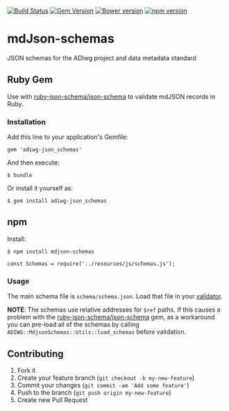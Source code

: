 [![Build Status](https://travis-ci.org/adiwg/mdJson-schemas.svg?branch=master)](https://travis-ci.org/adiwg/mdJson-schemas)
[![Gem Version](https://badge.fury.io/rb/adiwg-mdjson_schemas.svg)](http://badge.fury.io/rb/adiwg-mdjson_schemas)
[![Bower version](https://badge.fury.io/bo/mdjson-schemas.svg)](https://badge.fury.io/bo/mdjson-schemas)
[![npm version](https://badge.fury.io/js/mdjson-schemas.svg)](https://badge.fury.io/js/mdjson-schemas)

# mdJson-schemas

JSON schemas for the ADIwg project and data metadata standard

## Ruby Gem

Use with [ruby-json-schema/json-schema](https://github.com/ruby-json-schema/json-schema) to validate mdJSON records in Ruby.

### Installation

Add this line to your application's Gemfile:

    gem 'adiwg-json_schemas'

And then execute:

    $ bundle

Or install it yourself as:

    $ gem install adiwg-json_schemas

## npm

Install:

    $ npm install mdjson-schemas

    const Schemas = require('../resources/js/schemas.js');

### Usage

The main schema file is `schema/schema.json`. Load that file in your [validator](http://json-schema.org/implementations.html#libraries).

**NOTE**: The schemas use relative addresses for `$ref` paths. If this causes a problem
with the [ruby-json-schema/json-schema](https://github.com/ruby-json-schema/json-schema) gem,
as a workaround you can pre-load all of the schemas by calling `ADIWG::MdjsonSchemas::Utils::load_schemas` before validation.

## Contributing

1. Fork it
2. Create your feature branch (`git checkout -b my-new-feature`)
3. Commit your changes (`git commit -am 'Add some feature'`)
4. Push to the branch (`git push origin my-new-feature`)
5. Create new Pull Request
